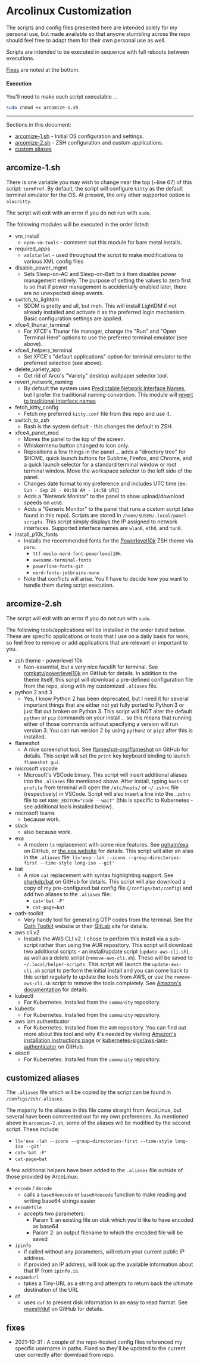 # Arcolinux Customization

The scripts and config files presented here are intended solely for my personal use, but made available so that anyone stumbling across the repo should feel free to adapt them for their own personal use as well.

Scripts are intended to be executed in sequence with full reboots between executions.

[Fixes](https://github.com/bryandodd/arcolinux#fixes) are noted at the bottom.

#### Execution

You'll need to make each script executable ...
``` bash
sudo chmod +x arcomize-1.sh
```
----
Sections in this document:
* [arcomize-1.sh](https://github.com/bryandodd/arcolinux#arcomize-1sh) - Initial OS configuration and settings.
* [arcomize-2.sh](https://github.com/bryandodd/arcolinux#arcomize-2sh) - ZSH configuration and custom applications.
* [custom aliases](https://github.com/bryandodd/arcolinux#customized-aliases)

## arcomize-1.sh

There is one variable you may wish to change near the top (~line 67) of this script: `termPref`.  By default, the script will configure `kitty` as the default terminal emulator for the OS. At present, the only other supported option is `alacritty`.

The script will exit with an error if you do not run with `sudo`.

The following modules will be executed in the order listed:

* vm_install
    * `open-vm-tools` - comment out this module for bare metal installs.
* required_apps
    * `xmlstarlet` - used throughout the script to make modifications to various XML config files
* disable_power_mgmt
    * Sets Sleep-on-AC and Sleep-on-Batt to `0` then disables power management entirely. The purpose of setting the values to zero first is so that if power management is accidentally enabled later, there are no unexpected sleep events.
* switch_to_lightdm
    * SDDM is pretty and all, but meh. This will install LightDM if not already installed and activate it as the preferred login mechanism. Basic configuration settings are applied.
* xfce4_thunar_terminal
    * For XFCE's Thunar file manager, change the "Run" and "Open Terminal Here" options to use the preferred terminal emulator (see above).
* xfce4_helpers_terminal
    * Set XFCE's "default applications" option for terminal emulator to the preferred selection (see above).
* delete_variety_app
    * Get rid of Arco's "Variety" desktop wallpaper selector tool. 
* revert_network_naming
    * By default the system uses [Predictable Network Interface Names](https://systemd.io/PREDICTABLE_INTERFACE_NAMES/), but I prefer the traditional naming convention. This module will [revert to traditional interface names](https://wiki.archlinux.org/title/Network_configuration#Revert_to_traditional_interface_names)
* fetch_kitty_config
    * Fetch my preferred `kitty.conf` file from this repo and use it. 
* switch_to_zsh
    * Bash is the system default - this changes the default to ZSH.
* xfce4_panel_mod
    * Moves the panel to the top of the screen.
    * Whiskermenu button changed to icon only.
    * Repositions a few things in the panel ... adds a "directory tree" for $HOME, quick launch buttons for Sublime, Firefox, and Chrome, and a quick launch selector for a standard terminal window or root terminal window. Move the workspace selector to the left side of the panel.
    * Changes date format to my preference and includes UTC time (ex: `Sun - Sep 26 - 09:58 AM - 14:58 UTC`)
    * Adds a "Network Monitor" to the panel to show upload/download speeds on `eth0`.
    * Adds a "Generic Monitor" to the panel that runs a custom script (also found in this repo). Scripts are stored in `/home/$USER/.local/panel-scripts`. This script simply displays the IP assigned to network interfaces. Supported interface names are `wlan0`, `eth0`, and `tun0`.
* install_p10k_fonts
    * Installs the recommended fonts for the [Powerlevel10k](https://github.com/romkatv/powerlevel10k) ZSH theme via `paru`.
        * `ttf-meslo-nerd-font-powerlevel10k`
        * `awesome-terminal-fonts`
        * `powerline-fonts-git`
        * `nerd-fonts-jetbrains-mono`
    * Note that conflicts will arise. You'll have to decide how you want to handle them during script execution.


## arcomize-2.sh

The script will exit with an error if you do not run with `sudo`.

The following tools/applications will be installed in the order listed below. These are specific applications or tools that I use on a daily basis for work, so feel free to remove or add applications that are relevant or important to you.

* zsh theme - powerlevel 10k
    * Non-essential, but a very nice facelift for terminal. See [romkatv/powerlevel10k](https://github.com/romkatv/powerlevel10k) on GitHub for details. In addition to the theme itself, this script will download a pre-defined configuration file from the repo, along with my customized `.aliases` file.
* python 2 and 3
    * Yes, I know Python 2 has been deprecated, but I need it for several important things that are either not yet fully ported to Python 3 or just flat out broken on Python 3. This script will NOT alter the default `python` or `pip` commands on your install... so this means that running either of those commands without specifying a version will run version 3. You can run version 2 by using `python2` or `pip2` after this is installed.
* flameshot
    * A nice screenshot tool. See [flameshot-org/flameshot](https://github.com/flameshot-org/flameshot) on GitHub for details. This script will set the `print` key keyboard binding to launch `flameshot gui`.
* microsoft vscode
    * Microsoft's VSCode binary. This script will insert additional aliases into the `.aliases` file mentioned above. After install, typing `hosts` or `profile` from terminal will open the `/etc/hosts/` or `~/.zshrc` file (respectively) in VSCode. Script will also insert a line into the `.zshrc` file to set `KUBE_EDITOR="code --wait"` (this is specific to Kubernetes - see additional tools installed below).
* microsoft teams
    * because work.
* slack
    * also because work.
* exa
    * A modern `ls` replacement with some nice features. See [ogham/exa](https://github.com/ogham/exa) on GitHub, or [the.exa.website](https://the.exa.website/) for details. This script will alter an alias in the `.aliases` file: `ll='exa -lah --icons --group-directories-first --time-style long-iso --git'`
* bat
    * A nice `cat` replacement with syntax highlighting support. See [sharkdp/bat](https://github.com/sharkdp/bat) on GitHub for details. This script will also download a copy of my pre-configured bat config file (`/configs/bat/config`) and add two aliases to the `.aliases` file:
        * `cat='bat -P'`
        * `cat-page=bat`
* oath-toolkit
    * Very handy tool for generating OTP codes from the terminal. See the [Oath Toolkit](https://www.nongnu.org/oath-toolkit/) website or their [GitLab](https://gitlab.com/oath-toolkit/oath-toolkit) site for details. 
* aws cli v2
    * Installs the AWS CLI v2. I chose to perform this install via a sub-script rather than using the AUR repository. This script will download two additional scripts - an install/update script (`update-aws-cli.sh`), as well as a delete script (`remove-aws-cli.sh`). These will be saved to `~/.local/helper-scripts`. This script will launch the `update-aws-cli.sh` script to perform the initial install and you can come back to this script regularly to update the tools from AWS, or use the `remove-aws-cli.sh` script to remove the tools completely. See [Amazon's documentation](https://docs.aws.amazon.com/cli/latest/userguide/install-cliv2-linux.html) for details.
* kubectl
    * For Kubernetes. Installed from the `community` repository. 
* kubectx
    * For Kubernetes. Installed from the `community` repository. 
* aws iam authenticator
    * For Kubernetes. Installed from the `AUR` repository. You can find out more about this tool and why it's needed by visiting [Amazon's installation instructions page](https://docs.aws.amazon.com/eks/latest/userguide/install-aws-iam-authenticator.html) or [kubernetes-sigs/aws-iam-authenticator](https://github.com/kubernetes-sigs/aws-iam-authenticator) on GitHub.
* eksctl
    * For Kubernetes. Installed from the `community` repository. 


## customized aliases
The `.aliases` file which will be copied by the script can be found in `/configs/zsh/.aliases`. 

The majority fo the aliases in this file come straight from ArcoLinux, but several have been commented out for my own preferences. As mentioned above in `arcomize-2.sh`, some of the aliases will be modified by the second script. These include:
* `ll='exa -lah --icons --group-directories-first --time-style long-iso --git'`
* `cat='bat -P'`
* `cat-page=bat`

A few additional helpers have been added to the `.aliases` file outside of those provided by ArcoLinux:
* `encode` / `decode`
    * calls a `base64encode` or `base64decode` function to make reading and writing base64 strings easier
* `encodefile`
    * accepts two parameters:
        * Param 1: an existing file on disk which you'd like to have encoded as base64
        * Param 2: an output filename to which the encoded file will be saved
* `ipinfo`
    * if called without any parameters, will return your current public IP address.
    * if provided an IP address, will look up the available information about that IP from `ipinfo.io`.
* `expandurl`
    * takes a Tiny-URL as a string and attempts to return back the ultimate destination of the URL
* `df` 
    * uses `duf` to present disk information in an easy to read format. See [muesli/duf](https://github.com/muesli/duf) on GitHub for details. 


## fixes

* 2021-10-31 : A couple of the repo-hosted config files referenced my specific username in paths. Fixed so they'll be updated to the current user correctly after download from repo.